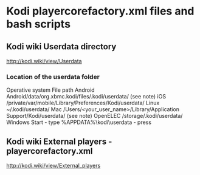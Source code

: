 # Kodi playercorefactory.xml files and bash scripts


## Kodi wiki Userdata directory

http://kodi.wiki/view/Userdata


### Location of the userdata folder

Operative system	File path
Android	Android/data/org.xbmc.kodi/files/.kodi/userdata/ (see note)
iOS	/private/var/mobile/Library/Preferences/Kodi/userdata/
Linux	~/.kodi/userdata/
Mac	/Users/<your_user_name>/Library/Application Support/Kodi/userdata/ (see note)
OpenELEC	/storage/.kodi/userdata/
Windows	Start - type %APPDATA%\kodi\userdata - press <Enter>



## Kodi wiki External players - playercorefactory.xml

http://kodi.wiki/view/External_players